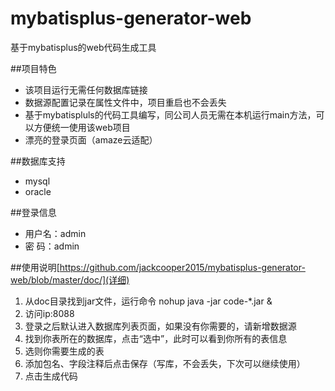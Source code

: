# mybatisplus-generator-web
基于mybatisplus的web代码生成工具

##项目特色
- 该项目运行无需任何数据库链接
- 数据源配置记录在属性文件中，项目重启也不会丢失
- 基于mybatispluls的代码工具编写，同公司人员无需在本机运行main方法，可以方便统一使用该web项目
- 漂亮的登录页面（amaze云适配）

##数据库支持
* mysql
* oracle

##登录信息
* 用户名：admin
* 密  码：admin


##使用说明[https://github.com/jackcooper2015/mybatisplus-generator-web/blob/master/doc/](详细)
1. 从doc目录找到jar文件，运行命令 nohup java -jar code-*.jar &
2. 访问ip:8088
2. 登录之后默认进入数据库列表页面，如果没有你需要的，请新增数据源
4. 找到你表所在的数据库，点击“选中”，此时可以看到你所有的表信息
6. 选则你需要生成的表
7. 添加包名、字段注释后点击保存（写库，不会丢失，下次可以继续使用）
8. 点击生成代码
